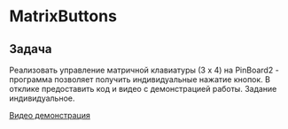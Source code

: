 # MatrixButtons

## Задача

Реализовать управление матричной клавиатуры (3 x 4) на PinBoard2 - программа позволяет получить индивидуальные нажатие кнопок. В отклике предоставить код и видео с демонстрацией работы. Задание индивидуальное.

[Видео демонстрация]()

